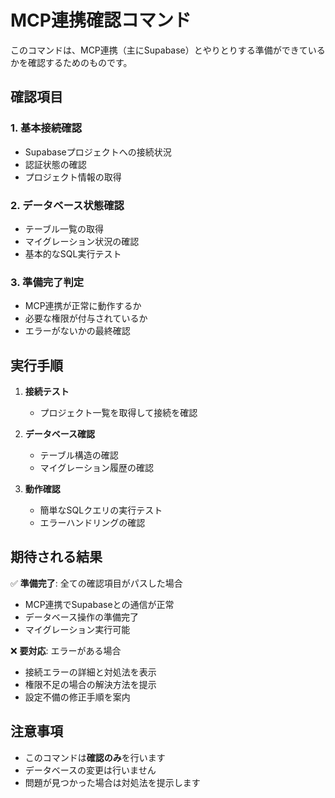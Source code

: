 # MCP連携確認コマンド

このコマンドは、MCP連携（主にSupabase）とやりとりする準備ができているかを確認するためのものです。

## 確認項目

### 1. 基本接続確認
- Supabaseプロジェクトへの接続状況
- 認証状態の確認
- プロジェクト情報の取得

### 2. データベース状態確認  
- テーブル一覧の取得
- マイグレーション状況の確認
- 基本的なSQL実行テスト

### 3. 準備完了判定
- MCP連携が正常に動作するか
- 必要な権限が付与されているか
- エラーがないかの最終確認

## 実行手順

1. **接続テスト**
   - プロジェクト一覧を取得して接続を確認

2. **データベース確認**
   - テーブル構造の確認
   - マイグレーション履歴の確認

3. **動作確認**
   - 簡単なSQLクエリの実行テスト
   - エラーハンドリングの確認

## 期待される結果

✅ **準備完了**: 全ての確認項目がパスした場合
- MCP連携でSupabaseとの通信が正常
- データベース操作の準備完了
- マイグレーション実行可能

❌ **要対応**: エラーがある場合
- 接続エラーの詳細と対処法を表示
- 権限不足の場合の解決方法を提示
- 設定不備の修正手順を案内

## 注意事項

- このコマンドは**確認のみ**を行います
- データベースの変更は行いません
- 問題が見つかった場合は対処法を提示します
